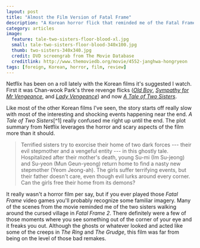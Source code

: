 ```yaml
---
layout: post
title: "Almost the Film Version of Fatal Frame"
description: "A Korean horror flick that reminded me of the Fatal Frame video game franchise."
category: articles
image: 
  feature: tale-two-sisters-floor-blood-xl.jpg
  small: tale-two-sisters-floor-blood-340x100.jpg
  thumb: two-sisters-340x340.jpg
  credit: DVD screengrab from The Movie Database
  creditlink: http://www.themoviedb.org/movie/4552-janghwa-hongryeon
tags: [foreign, Korean, horror, film, review]
---
```


Netflix has been on a roll lately with the Korean films it's suggested I watch. First it was Chan-wook Park's three revenge flicks ([*Old Boy*][old-boy], [*Sympathy for Mr Vengeance*][mr-vengeance], and [*Lady Vengeance*][lady-vengeance]) and now [*A Tale of Two Sisters*][two-sisters].

Like most of the other Korean films I've seen, the story starts off really slow with most of the interesting and shocking events happening near the end. *A Tale of Two Sisters*[^1] really confused me right up until the end. The plot summary from Netflix leverages the horror and scary aspects of the film more than it should.

> Terrified sisters try to exorcise their home of two dark forces --- their evil stepmother and a vengeful entity --- in this ghostly tale. Hospitalized after their mother's death, young Su-mi (Im Su-jeong) and Su-yeon (Mun Geun-yeong) return home to find a nasty new stepmother (Yeom Jeong-ah). The girls suffer terrifying events, but their father doesn't care, even though evil lurks around every corner. Can the girls free their home from its demons?

It really wasn't a horror film per say, but if you ever played those *Fatal Frame* video games you'll probably recognize some familiar imagery. Many of the scenes from the movie reminded me of the two sisters walking around the cursed village in *Fatal Frame 2*. There definitely were a few of those moments where you see something out of the corner of your eye and it freaks you out. Although the ghosts or whatever looked and acted like some of the creeps in *The Ring* and *The Grudge*, this film was far from being on the level of those bad remakes.

[old-boy]: http://www.imdb.com/title/tt0364569/ "Old Boy entry on IMDb"
[mr-vengeance]: http://imdb.com/title/tt0310775/ "Sympathy for Mr Vengeance entry on IMDb"
[lady-vengeance]: http://imdb.com/title/tt0451094/ "Lady Vengeance entry on IMDb"
[two-sisters]: http://www.imdb.com/title/tt0365376/ "A Tale of Two Sisters entry on IMDb"